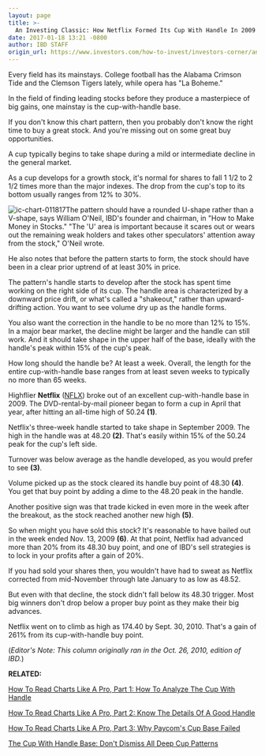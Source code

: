 ```yaml
---
layout: page
title: >-
  An Investing Classic: How Netflix Formed Its Cup With Handle In 2009
date: 2017-01-18 13:21 -0800
author: IBD STAFF
origin_url: https://www.investors.com/how-to-invest/investors-corner/an-investing-classic-how-netflix-formed-its-classic-cup-with-handle-in-2009
---
```





Every field has its mainstays. College football has the Alabama Crimson Tide and the Clemson Tigers lately, while opera has "La Boheme."


In the field of finding leading stocks before they produce a masterpiece of big gains, one mainstay is the cup-with-handle base.


If you don't know this chart pattern, then you probably don't know the right time to buy a great stock. And you're missing out on some great buy opportunities.


A cup typically begins to take shape during a mild or intermediate decline in the general market.


As a cup develops for a growth stock, it's normal for shares to fall 1 1/2 to 2 1/2 times more than the major indexes. The drop from the cup's top to its bottom usually ranges from 12% to 30%.


![ic-chart-011817](https://www.investors.com/wp-content/uploads/2017/01/IC-011817-923x1024.png)The pattern should have a rounded U-shape rather than a V-shape, says William O'Neil, IBD's founder and chairman, in "How to Make Money in Stocks." "The 'U' area is important because it scares out or wears out the remaining weak holders and takes other speculators' attention away from the stock," O'Neil wrote.


He also notes that before the pattern starts to form, the stock should have been in a clear prior uptrend of at least 30% in price.


The pattern's handle starts to develop after the stock has spent time working on the right side of its cup. The handle area is characterized by a downward price drift, or what's called a "shakeout," rather than upward-drifting action. You want to see volume dry up as the handle forms.


You also want the correction in the handle to be no more than 12% to 15%. In a major bear market, the decline might be larger and the handle can still work. And it should take shape in the upper half of the base, ideally with the handle's peak within 15% of the cup's peak.


How long should the handle be? At least a week. Overall, the length for the entire cup-with-handle base ranges from at least seven weeks to typically no more than 65 weeks.


Highflier **Netflix** ([NFLX](https://research.investors.com/quote.aspx?symbol=NFLX)) broke out of an excellent cup-with-handle base in 2009. The DVD-rental-by-mail pioneer began to form a cup in April that year, after hitting an all-time high of 50.24 **(1)**.


Netflix's three-week handle started to take shape in September 2009. The high in the handle was at 48.20 **(2)**. That's easily within 15% of the 50.24 peak for the cup's left side.


Turnover was below average as the handle developed, as you would prefer to see **(3)**.


Volume picked up as the stock cleared its handle buy point of 48.30 **(4)**. You get that buy point by adding a dime to the 48.20 peak in the handle.


Another positive sign was that trade kicked in even more in the week after the breakout, as the stock reached another new high **(5)**.


So when might you have sold this stock? It's reasonable to have bailed out in the week ended Nov. 13, 2009 **(6)**. At that point, Netflix had advanced more than 20% from its 48.30 buy point, and one of IBD's sell strategies is to lock in your profits after a gain of 20%.


If you had sold your shares then, you wouldn't have had to sweat as Netflix corrected from mid-November through late January to as low as 48.52.


But even with that decline, the stock didn't fall below its 48.30 trigger. Most big winners don't drop below a proper buy point as they make their big advances.


Netflix went on to climb as high as 174.40 by Sept. 30, 2010. That's a gain of 261% from its cup-with-handle buy point.


(*Editor's Note: This column originally ran in the Oct. 26, 2010, edition of IBD.*)


**RELATED:**


[How To Read Charts Like A Pro, Part 1: How To Analyze The Cup With Handle](https://www.investors.com/how-to-invest/investors-corner/the-basics-how-to-analyze-a-stocks-cup-with-handle/)


[How To Read Charts Like A Pro, Part 2: Know The Details Of A Good Handle](https://www.investors.com/how-to-invest/investors-corner/the-basics-spot-traits-of-proper-handles-on-cup-patterns/)


[How To Read Charts Like A Pro, Part 3: Why Paycom's Cup Base Failed](https://www.investors.com/how-to-invest/investors-corner/how-to-trade-why-did-paycom-softwares-latest-cup-with-handle-base-fail/)


[The Cup With Handle Base: Don't Dismiss All Deep Cup Patterns](https://www.investors.com/how-to-invest/investors-corner/investing-basics-dont-dismiss-all-deep-cup-with-handle-bases/)


 




